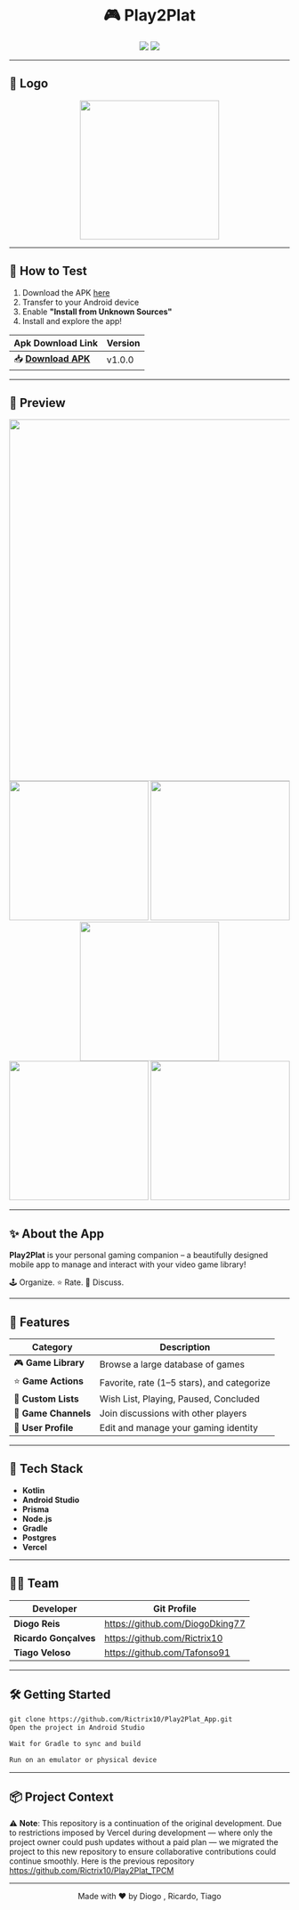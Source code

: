 <div align="center">
  
# 🎮 Play2Plat

<img src="https://img.shields.io/badge/Android-Kotlin-3ddc84?style=for-the-badge&logo=kotlin&logoColor=white"/>
<img src="https://img.shields.io/badge/Made%20with-Android%20Studio-blue?style=for-the-badge&logo=androidstudio&logoColor=white"/>

</div>

---
## 📸 Logo

<div align="center" >
  <img src="https://i.imgur.com/9jU3Jup.jpeg" width="250"/>
</div>

---

## 🧪 How to Test

1. Download the APK [here](https://github.com/Rictrix10/Play2Plat_App/releases/download/v1.0.0/Play2Plat.apk)
2. Transfer to your Android device
3. Enable **"Install from Unknown Sources"**
4. Install and explore the app!

| Apk Download Link      | Version |
|---------------------|-------------|
| 📥 **[Download APK](https://github.com/Rictrix10/Play2Plat_App/releases/download/v1.0.0/Play2Plat.apk)** | v1.0.0  |

---

## 📸 Preview

<div align="center" >
  <div>
    <img src="https://i.imgur.com/ivq9liN.png" width="650"/>
  </div>
  <div>
    <img src="https://i.imgur.com/SLvxtM1.png" width="250"/>
    <img src="https://i.imgur.com/XMp4Q24.png" width="250"/>
    <img src="https://imgur.com/RMlmpCq.png" width="250"/>
  </div>
  <div>
    <img src="https://imgur.com/8366js7.png" width="250"/>
    <img src="https://imgur.com/QIKznxS.png" width="250"/>
  </div>
</div>

---

## ✨ About the App

**Play2Plat** is your personal gaming companion – a beautifully designed mobile app to manage and interact with your video game library!

🕹️ Organize. ⭐ Rate. 💬 Discuss.

---

## 🚀 Features

| Category            | Description |
|---------------------|-------------|
| 🎮 **Game Library**     | Browse a large database of games |
| ⭐ **Game Actions**     | Favorite, rate (1–5 stars), and categorize |
| 📂 **Custom Lists**     | Wish List, Playing, Paused, Concluded |
| 💬 **Game Channels**    | Join discussions with other players |
| 👤 **User Profile**     | Edit and manage your gaming identity |

---

## 📱 Tech Stack

- **Kotlin**
- **Android Studio**
- **Prisma**
- **Node.js**
- **Gradle**
- **Postgres**
- **Vercel**

---

## 🧑‍💻 Team

|       Developer       |      Git Profile    |
|-----------------------|---------------|
|     **Diogo Reis**    | <a href="https://github.com/DiogoDking77"> https://github.com/DiogoDking77<a>  |
| **Ricardo Gonçalves** | <a href="https://github.com/Rictrix10">https://github.com/Rictrix10<a>   |
|   **Tiago Veloso**    | <a href="https://github.com/Tafonso91">https://github.com/Tafonso91<a>  |

---

## 🛠️ Getting Started

```txt
git clone https://github.com/Rictrix10/Play2Plat_App.git
Open the project in Android Studio

Wait for Gradle to sync and build

Run on an emulator or physical device
```

---

## 📦 Project Context
⚠️ **Note**: This repository is a continuation of the original development.
Due to restrictions imposed by Vercel during development — where only the project owner could push updates without a paid plan — we migrated the project to this new repository to ensure collaborative contributions could continue smoothly.
Here is the previous repository <a href="https://github.com/Rictrix10/Play2Plat_TPCM">https://github.com/Rictrix10/Play2Plat_TPCM<a>

---

<div align="center"> Made with ❤️ by Diogo , Ricardo, Tiago </div> 
